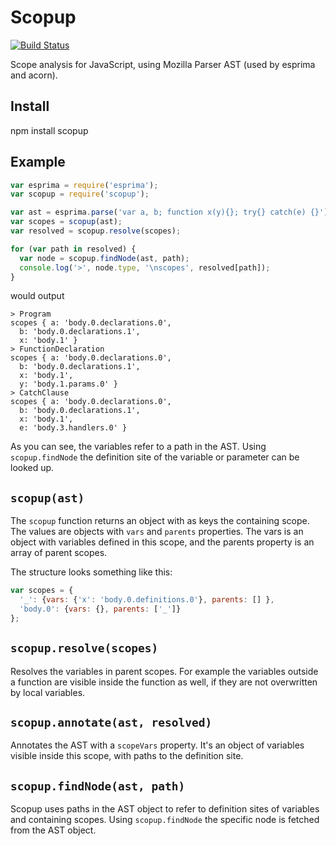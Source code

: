 Scopup
======

[![Build Status](https://travis-ci.org/arian/scopup.png)](https://travis-ci.org/arian/scopup)

Scope analysis for JavaScript, using Mozilla Parser AST (used by esprima and acorn).

Install
-------

  npm install scopup

Example
-------

```js
var esprima = require('esprima');
var scopup = require('scopup');

var ast = esprima.parse('var a, b; function x(y){}; try{} catch(e) {}');
var scopes = scopup(ast);
var resolved = scopup.resolve(scopes);

for (var path in resolved) {
  var node = scopup.findNode(ast, path);
  console.log('>', node.type, '\nscopes', resolved[path]);
}
```

would output

```
> Program
scopes { a: 'body.0.declarations.0',
  b: 'body.0.declarations.1',
  x: 'body.1' }
> FunctionDeclaration
scopes { a: 'body.0.declarations.0',
  b: 'body.0.declarations.1',
  x: 'body.1',
  y: 'body.1.params.0' }
> CatchClause
scopes { a: 'body.0.declarations.0',
  b: 'body.0.declarations.1',
  x: 'body.1',
  e: 'body.3.handlers.0' }
```

As you can see, the variables refer to a path in the AST.  Using
`scopup.findNode` the definition site of the variable or parameter can be
looked up.


`scopup(ast)`
-------------

The `scopup` function returns an object with as keys the containing scope. The
values are objects with `vars` and `parents` properties. The vars is an object
with variables defined in this scope, and the parents property is an array of
parent scopes.

The structure looks something like this:

```js
var scopes = {
  '_': {vars: {'x': 'body.0.definitions.0'}, parents: [] },
  'body.0': {vars: {}, parents: ['_']}
};
```

`scopup.resolve(scopes)`
------------------------

Resolves the variables in parent scopes. For example the variables outside a
function are visible inside the function as well, if they are not overwritten
by local variables.

`scopup.annotate(ast, resolved)`
--------------------------------

Annotates the AST with a `scopeVars` property. It's an object of variables
visible inside this scope, with paths to the definition site.

`scopup.findNode(ast, path)`
----------------------------

Scopup uses paths in the AST object to refer to definition sites of variables
and containing scopes.  Using `scopup.findNode` the specific node is fetched
from the AST object.
